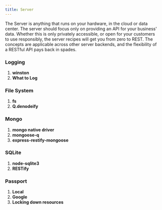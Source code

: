 ```yaml
---
title: Server
---
```


The Server is anything that runs on your hardware, in the cloud or data center. The server should focus only on providing an API for your business' data. Whether this is only privately accessible, or open for your customers to use responsibly, the server recipes will get you from zero to REST. The concepts are applicable across other server backends, and the flexibility of a RESTful API pays back in spades.

### Logging
1. **winston**
1. **What to Log**

### File System
1. **fs**
1. **Q.denodeify**

### Mongo
1. **mongo native driver**
1. **mongoose-q**
1. **express-restify-mongoose**

### SQLite
1. **node-sqlite3**
1. **RESTify**

### Passport
1. **Local**
1. **Google**
1. **Locking down resources**
